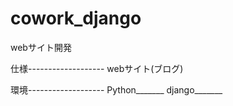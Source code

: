 # cowork_django
webサイト開発

仕様-------------------
webサイト(ブログ)

環境-------------------
Python_______
django_______
